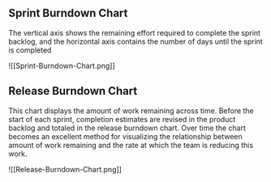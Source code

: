 ## Sprint Burndown Chart
The vertical axis shows the remaining effort required to complete the sprint backlog, and the
horizontal axis contains the number of days until the sprint is completed

![[Sprint-Burndown-Chart.png]]

## Release Burndown Chart
This chart displays the amount of work remaining across time. Before the start of each sprint, completion estimates are revised in the product backlog and totaled in the release burndown chart. Over time the chart becomes an excellent method for visualizing the relationship between amount of work remaining and the rate at which the team is reducing this work.

![[Release-Burndown-Chart.png]]